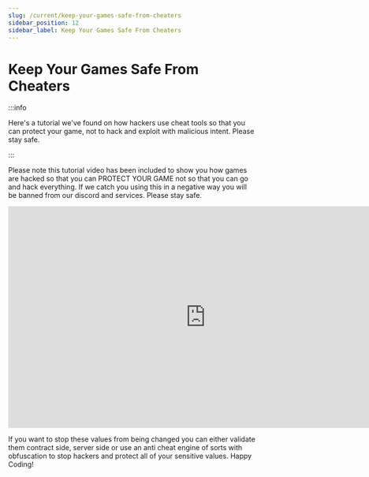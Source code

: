 ```yaml
---
slug: /current/keep-your-games-safe-from-cheaters
sidebar_position: 12
sidebar_label: Keep Your Games Safe From Cheaters
---
```



# Keep Your Games Safe From Cheaters

:::info

Here's a tutorial we've found on how hackers use cheat tools so that you can
protect your game, not to hack and exploit with malicious intent. Please stay
safe.

:::

Please note this tutorial video has been included to show you how games are hacked so that you can PROTECT YOUR GAME not so that you can go and hack everything. If we catch you using this in a negative way you will be banned from our discord and services. Please stay safe.

<iframe width="800" height="450" src="https://www.youtube-nocookie.com/embed/jfhzY7WnwbU" title="YouTube video player" frameborder="0" allow="accelerometer; autoplay; clipboard-write; encrypted-media; gyroscope; picture-in-picture" allowfullscreen></iframe>

If you want to stop these values from being changed you can either validate them contract side, server side or use an anti cheat engine of sorts with obfuscation to stop hackers and protect all of your sensitive values. Happy Coding!
